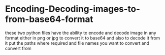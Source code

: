 # Encoding-Decoding-images-to-from-base64-format
these two python files have the ability to encode and decode image in any format either in png or jpg to convert it to base64 and also to decode it from it put the paths where required and file names you want to convert and convert from
